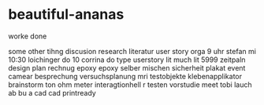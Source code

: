 # beautiful-ananas
worke done

some other tihng
discusion
research
literatur
user story
orga
9 uhr stefan mi
10:30 loichinger do
10 corrina do
type userstory
lit
much lit
5999
zeitpaln
design
plan
rechnug
epoxy
epoxy selber mischen
sicherheit
plakat
event camear
besprechung
versuchsplanung
mri testobjekte
klebenapplikator
brainstorm
ton
ohm meter
interagtionhell
r
testen
vorstudie
meet
tobi
lauch
ab
bu
a
cad
cad printready